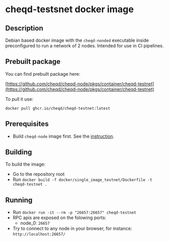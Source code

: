 # cheqd-testsnet docker image

## Description

Debian based docker image with the `cheqd-nonded` executable inside preconfigured to run a network of 2 nodes. Intended for use in CI pipelines.

## Prebuilt package

You can find prebuilt package here:

[https://github.com/cheqd/cheqd-node/pkgs/container/cheqd-testnet](https://github.com/cheqd/cheqd-node/pkgs/container/cheqd-testnet)

To pull it use:

```text
docker pull ghcr.io/cheqd/cheqd-testnet:latest
```

## Prerequisites

* Build `cheqd-node` image first. See the [instruction](https://github.com/cheqd/cheqd-node/tree/f74ec3e0ad08adcf2e4173de80dbd9442edc337e/docs/build-and-networks/cheqd_node.md).

## Building

To build the image:

* Go to the repository root
* Run `docker build -f docker/single_image_testnet/Dockerfile -t cheqd-testnet .`

## Running

* Run `docker run -it --rm -p "26657:26657" cheqd-testnet`
* RPC apis are exposed on the folowing ports:
  * node\_0: `26657`
* Try to connect to any node in your browser, for instance: `http://localhost:26657/`

